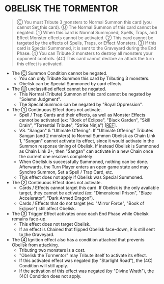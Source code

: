 # OBELISK THE TORMENTOR

> Ⓒ You must Tribute 3 monsters to Normal Summon this card (you cannot Set this card). Ⓤ The Normal Summon of this card cannot be negated. ① When this card is Normal Summoned, Spells, Traps, and Effect Monster effects cannot be activated. ② This card cannot be targeted by the effects of Spells, Traps, or Effect Monsters. ③ If this card is Special Summoned, it is sent to the Graveyard during the End Phase. ④ You can Tribute 2 monsters to destroy all monsters your opponent controls. (4C) This card cannot declare an attack the turn this effect is activated.

*   The Ⓒ Summon Condition cannot be negated.
    *   You can only Tribute Summon this card by Tributing 3 monsters.
    *   Obelisk can be Special Summoned by card effects.
*   The Ⓤ unclassified effect cannot be negated.
    *   This Normal (Tribute) Summon of this card cannot be negated by "Solemn Judgment".
    *   The Special Summon can be negated by "Royal Oppression".
*   The ① Continuous Effect does not activate.
    *   Spell / Trap Cards and their effects, as well as Monster Effects cannot be activated (ex: "Book of Eclipse", "Black Garden", "Skill Drain", "Torrential Tribute", "Strike Ninja") \[[REF](https://yugioh.fandom.com/wiki/Forum:Obelisk_the_Tormenter_vs._Black_Garden)\].
    *   VS. "Sangan" & "Ultimate Offering": If "Ultimate Offering" Tributes Sangan (and 2 monsters) to Normal Summon Obelisk as Chain Link 1, "Sangan" cannot activate its effect, since it would activate in the Summon response timing of Obelisk. If instead Obelisk is Summoned as Chain Link 2+, then "Sangan" can activate in a new Chain once the current one resolves completely
    *   When Obelisk is successfully Summoned, nothing can be done. Afterwards, the Turn Player enters an open game state and may Synchro Summon, Set a Spell / Trap Card, etc.
    *   This effect does not apply if Obelisk was Special Summoned.
*   The ② Continuous Effect does not activate.
    *   Cards / Effects cannot target this card. If Obelisk is the only available target, they cannot be activated (ex: "Dimensional Prison", "Blaze Accelerator", "Dark Armed Dragon").
    *   Cards / Effects that do not target (ex: "Mirror Force", "Book of Eclipse") still affect Obelisk.
*   The ③ Trigger Effect activates once each End Phase while Obelisk remains face-up.
    *   This effect does not target Obelisk.
    *   If an effect is Chained that flipped Obelisk face-down, it is still sent to the Graveyard.
*   The ④ Ignition effect also has a condition attached that prevents Obelisk from attacking.
    *   Tributing two monsters is a cost.
    *   "Obelisk the Tormentor" may Tribute itself to activate its effect.
    *   If this activated effect was negated (by "Starlight Road"), the (4C) Condition will still apply.
    *   If the activation of this effect was negated (by "Divine Wrath"), the (4C) Condition does not apply.
